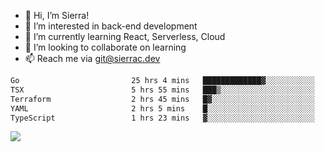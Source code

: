 - 👋 Hi, I’m Sierra!
- 👀 I’m interested in back-end development
- 🌱 I’m currently learning React, Serverless, Cloud
- 💞️ I’m looking to collaborate on learning
- 📫 Reach me via git@sierrac.dev

<!--START_SECTION:waka-->

```txt
Go                         25 hrs 4 mins   █████████████▓░░░░░░░░░░░   55.03 %
TSX                        5 hrs 55 mins   ███▒░░░░░░░░░░░░░░░░░░░░░   13.01 %
Terraform                  2 hrs 45 mins   █▓░░░░░░░░░░░░░░░░░░░░░░░   06.03 %
YAML                       2 hrs 5 mins    █░░░░░░░░░░░░░░░░░░░░░░░░   04.56 %
TypeScript                 1 hrs 23 mins   ▓░░░░░░░░░░░░░░░░░░░░░░░░   03.05 %
```

<!--END_SECTION:waka-->


![](https://hit.yhype.me/github/profile?user_id=7351311)
